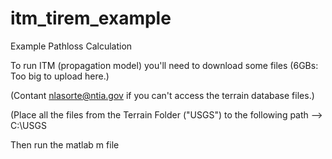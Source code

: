 # itm_tirem_example
Example Pathloss Calculation


To run ITM (propagation model) you'll need to download some files (6GBs: Too big to upload here.)

(Contant nlasorte@ntia.gov if you can't access the terrain database files.)

(Place all the files from the Terrain Folder ("USGS") to the following path --> C:\USGS

Then run the matlab m file
